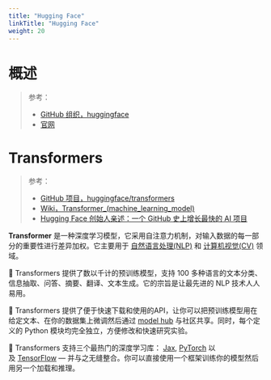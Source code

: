 ```yaml
---
title: "Hugging Face"
linkTitle: "Hugging Face"
weight: 20
---
```


# 概述

> 参考：
> 
> - [GitHub 组织，huggingface](https://github.com/huggingface)
> - [官网](https://huggingface.co/)


# Transformers

> 参考：
> 
> - [GitHub 项目，huggingface/transformers](https://github.com/huggingface/transformers)
> - [Wiki，Transformer_(machine_learning_model)](https://en.wikipedia.org/wiki/Transformer_(machine_learning_model))
> - [Hugging Face 创始人亲述：一个 GitHub 史上增长最快的 AI 项目](https://my.oschina.net/oneflow/blog/5525728)

**Transformer** 是一种深度学习模型，它采用自注意力机制，对输入数据的每一部分的重要性进行差异加权。它主要用于 [自然语言处理(NLP)](docs/12.人工智能/自然语言处理/自然语言处理.md) 和 [计算机视觉(CV)](docs/12.人工智能/计算机视觉/计算机视觉.md) 领域。

🤗 Transformers 提供了数以千计的预训练模型，支持 100 多种语言的文本分类、信息抽取、问答、摘要、翻译、文本生成。它的宗旨是让最先进的 NLP 技术人人易用。

🤗 Transformers 提供了便于快速下载和使用的API，让你可以把预训练模型用在给定文本、在你的数据集上微调然后通过 [model hub](https://huggingface.co/models) 与社区共享。同时，每个定义的 Python 模块均完全独立，方便修改和快速研究实验。

🤗 Transformers 支持三个最热门的深度学习库： [Jax](https://jax.readthedocs.io/en/latest/), [PyTorch](https://pytorch.org/) 以及 [TensorFlow](https://www.tensorflow.org/) — 并与之无缝整合。你可以直接使用一个框架训练你的模型然后用另一个加载和推理。
